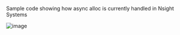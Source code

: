 Sample code showing how async alloc is currently handled in Nsight Systems

![image](https://github.com/user-attachments/assets/ce2946ec-90a0-466b-a4fa-f3852cbfa7d1)
